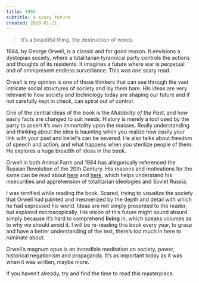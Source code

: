 ```yaml
---
title: 1984
subtitle: a scary future
created: 2020-01-21
---
```


> It’s a beautiful thing, the destruction of words.

1984, by George Orwell, is a classic and for good reason. It envisions a dystopian society, where a totalitarian tyrannical party controls the actions and thoughts of its residents. It imagines a future where war is perpetual and of omnipresent endless surveillance. This was one scary read.

Orwell is my opinion is one of those thinkers that can see through the vast intricate social structures of society and lay them bare. His ideas are very relevant to how society and technology today are shaping our future and if not carefully kept in check, can spiral out of control.

One of the central ideas of the book is the _Mutability of the Past_, and how easily facts are changed to suit needs. History is merely a tool used by the party to assert it’s own immortality upon the masses. Really understanding and thinking about the idea is haunting when you realize how easily your link with your past and belief’s can be severed. He also talks about freedom of speech and action, and what happens when you sterilize people of them. He explores a huge breadth of ideas in the book.

Orwell in both Animal Farm and 1984 has allegorically referenced the Russian Revolution of the 20th Century. His reasons and motivations for the same can be read about [here](https://www.orwellfoundation.com/the-orwell-foundation/orwell/essays-and-other-works/the-freedom-of-the-press/) and [here](https://www.orwellfoundation.com/the-orwell-foundation/orwell/books-by-orwell/animal-farm/preface-to-the-ukrainian-edition-of-animal-farm-by-george-orwell/), which helps understand his insecurities and apprehension of totalitarian ideologies and Soviet Russia.

I was terrified while reading the book. Scared, trying to visualize the society that Orwell had painted and mesmerized by the depth and detail with which he had expressed his world. Ideas are not simply presented to the reader, but explored microscopically. His vision of this future might sound absurd simply because it’s hard to comprehend **living** in, which speaks volumes as to why we should avoid it. I will be re-reading this book every year, to grasp and have a better understanding of the text, there’s too much in here to ruminate about.

Orwell’s magnum opus is an incredible meditation on society, power, historical negationism and propaganda. It’s as important today as it was when it was written, maybe more.

If you haven’t already, try and find the time to read this masterpiece.
